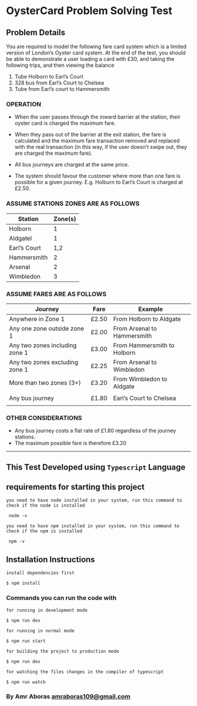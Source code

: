 # **OysterCard Problem Solving Test**

## Problem Details

You are required to model the following fare card system which is a limited version of London’s
Oyster card system. At the end of the test, you should be able to demonstrate a user loading a card
with £30, and taking the following trips, and then viewing the balance

1. Tube Holborn to Earl’s Court
2. 328 bus from Earl’s Court to Chelsea
3. Tube from Earl’s court to Hammersmith

### OPERATION

-  When the user passes through the inward barrier at the station, their oyster card is charged
   the maximum fare.

-  When they pass out of the barrier at the exit station, the fare is calculated and the maximum
   fare transaction removed and replaced with the real transaction (in this way, if the user
   doesn’t swipe out, they are charged the maximum fare).
-  All bus journeys are charged at the same price.
-  The system should favour the customer where more than one fare is possible for a given
   journey. E.g. Holburn to Earl’s Court is charged at £2.50.

### ASSUME STATIONS ZONES ARE AS FOLLOWS

| Station      | Zone(s) |
| ------------ | ------- |
| Holborn      | 1       |
| Aldgatel     | 1       |
| Earl’s Court | 1,2     |
| Hammersmith  | 2       |
| Arsenal      | 2       |
| Wimbledon    | 3       |

### ASSUME FARES ARE AS FOLLOWS

| Journey                        | Fare  | Example                     |
| ------------------------------ | ----- | --------------------------- |
| Anywhere in Zone 1             | £2.50 | From Holborn to Aldgate     |
| Any one zone outside zone 1    | £2.00 | From Arsenal to Hammersmith |
| Any two zones including zone 1 | £3.00 | From Hammersmith to Holborn |
| Any two zones excluding zone 1 | £2.25 | From Arsenal to Wimbledon   |
| More than two zones (3+)       | £3.20 | From Wimbledon to Aldgate   |
|                                |
| Any bus journey                | £1.80 | Earl’s Court to Chelsea     |
|                                |

### OTHER CONSIDERATIONS

-  Any bus journey costs a flat rate of £1.80 regardless of the journey stations.
-  The maximum possible fare is therefore £3.20

---

## This Test Developed using `Typescript` Language

## requirements for starting this project

`you need to have node installed in your system, run this command to check if the node is installed`

```
 node -v
```

`you need to have npm installed in your system, run this command to check if the npm is installed`

```
 npm -v
```

## Installation Instructions

`install dependencies first`

```
$ npm install
```

### Commands you can run the code with

`for running in development mode`

```
$ npm run dev
```

`for running in normal mode`

```
$ npm run start
```

`for building the project to production mode`

```
$ npm run dev
```

`for watching the files changes in the compiler of typescript`

```
$ npm run watch
```

### By Amr Aboras [amraboras109@gmail.com](amraboras109@gmail.com)
